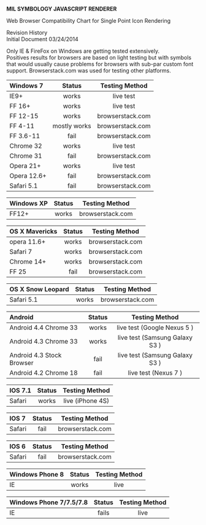 **MIL SYMBOLOGY JAVASCRIPT RENDERER**


Web Browser Compatibility Chart for Single Point Icon Rendering


Revision History  
Initial Document	03/24/2014  

Only IE & FireFox on Windows are getting tested extensively.  
Positives results for browsers are based on light testing but with symbols that would usually cause problems for browsers with sub-par custom font support.  Browserstack.com was used for testing other platforms.  

| Windows 7 | Status | Testing Method |  
| :------------ | :------------: | :------------: | 
| IE9+ | works | live test |  
| FF 16+ | works | live test |  
| FF 12-15 | works | browserstack.com |  
| FF 4-11 | mostly works | browserstack.com |  
| FF 3.6-11 | fail | browserstack.com |  
| Chrome 32 | works | live test |  
| Chrome 31 | fail | browserstack.com |  
| Opera 21+ | works | live test |  
| Opera 12.6+ | fail | browserstack.com |  
| Safari 5.1 | fail | browserstack.com |  

| Windows XP | Status | Testing Method |  
| :------------ | :------------: | :------------: | 
| FF12+ | works | browserstack.com |  

| OS X Mavericks | Status | Testing Method |  
| :------------ | :------------: | :------------: | 
| opera 11.6+ | works | browserstack.com |  
| Safari 7 | works | browserstack.com |  
| Chrome 14+ | works | browserstack.com |  
| FF 25 | fail | browserstack.com |  

| OS X Snow Leopard | Status | Testing Method |  
| :------------ | :------------: | :------------: | 
| Safari 5.1 | works | browserstack.com | 

| Android | Status | Testing Method |  
| :------------ | :------------: | :------------: | 
| Android 4.4 Chrome 33 | works | live test (Google Nexus 5 ) |  
| Android 4.3 Chrome 33 | works | live test (Samsung Galaxy S3 ) |  
| Android 4.3 Stock Browser | fail | live test (Samsung Galaxy S3 ) |  
| Android 4.2 Chrome 18 | fail | live test (Nexus 7 ) |  

| IOS 7.1 | Status | Testing Method |  
| :------------ | :------------: | :------------: | 
| Safari | works | live (iPhone 4S)| 

| IOS 7 | Status | Testing Method |  
| :------------ | :------------: | :------------: |   
| Safari | fail | browserstack.com |  

| IOS 6 | Status | Testing Method |  
| :------------ | :------------: | :------------: |   
| Safari | fail | browserstack.com |  

| Windows Phone 8 | Status | Testing Method |  
| :------------ | :------------: | :------------: |   
| IE | works | live |  

| Windows Phone 7/7.5/7.8 | Status | Testing Method |  
| :------------ | :------------: | :------------: |   
| IE | fails | live |  

